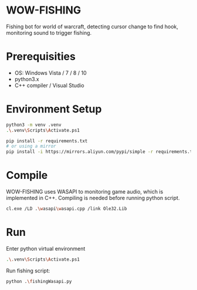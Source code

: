 # WOW-FISHING
Fishing bot for world of warcraft, detecting cursor change to find hook, monitoring sound to trigger fishing.

# Prerequisities
- OS: Windows Vista / 7 / 8 / 10
- python3.x
- C++ compiler / Visual Studio

# Environment Setup
```sh
python3 -m venv .venv
.\.venv\Scripts\Activate.ps1

pip install -r requirements.txt
# or using a mirror
pip install -i https://mirrors.aliyun.com/pypi/simple -r requirements.txt
```

# Compile
WOW-FISHING uses WASAPI to monitoring game audio, which is implemented in C++. Compiling is needed before running python script.
```sh
cl.exe /LD .\wasapi\wasapi.cpp /link Ole32.Lib
```

# Run
Enter python virtual environment
```sh
.\.venv\Scripts\Activate.ps1
```

Run fishing script:
```sh
python .\fishingWasapi.py
```
